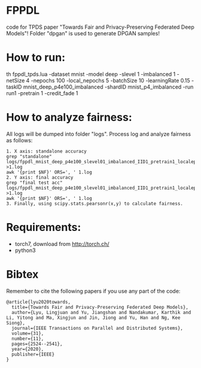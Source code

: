 # FPPDL
code for TPDS paper "Towards Fair and Privacy-Preserving Federated Deep Models"! Folder "dpgan" is used to generate DPGAN samples!

# How to run:
th fppdl_tpds.lua -dataset mnist -model deep -slevel 1 -imbalanced 1 -netSize 4 -nepochs 100 -local_nepochs 5 -batchSize 10 -learningRate 0.15 -taskID mnist_deep_p4e100_imbalanced -shardID mnist_p4_imbalanced -run run1 -pretrain 1 -credit_fade 1

# How to analyze fairness:
All logs will be dumped into folder "logs". Process log and analyze fairness as follows:
```
1. X axis: standalone accuracy 
grep "standalone" logs/fppdl_mnist_deep_p4e100_slevel01_imbalanced_IID1_pretrain1_localepoch5_localbatch10_lr0.15_run1_tpds.log >1.log
awk '{print $NF}' ORS=', ' 1.log
2. Y axis: final accuracy 
grep "final test acc" logs/fppdl_mnist_deep_p4e100_slevel01_imbalanced_IID1_pretrain1_localepoch5_localbatch10_lr0.15_run1_tpds.log >1.log
awk '{print $NF}' ORS=', ' 1.log
3. Finally, using scipy.stats.pearsonr(x,y) to calculate fairness.
```

# Requirements:
- torch7, download from http://torch.ch/
- python3

# Bibtex
Remember to cite the following papers if you use any part of the code:
```
@article{lyu2020towards,
  title={Towards Fair and Privacy-Preserving Federated Deep Models},
  author={Lyu, Lingjuan and Yu, Jiangshan and Nandakumar, Karthik and Li, Yitong and Ma, Xingjun and Jin, Jiong and Yu, Han and Ng, Kee Siong},
  journal={IEEE Transactions on Parallel and Distributed Systems},
  volume={31},
  number={11},
  pages={2524--2541},
  year={2020},
  publisher={IEEE}
}
```
